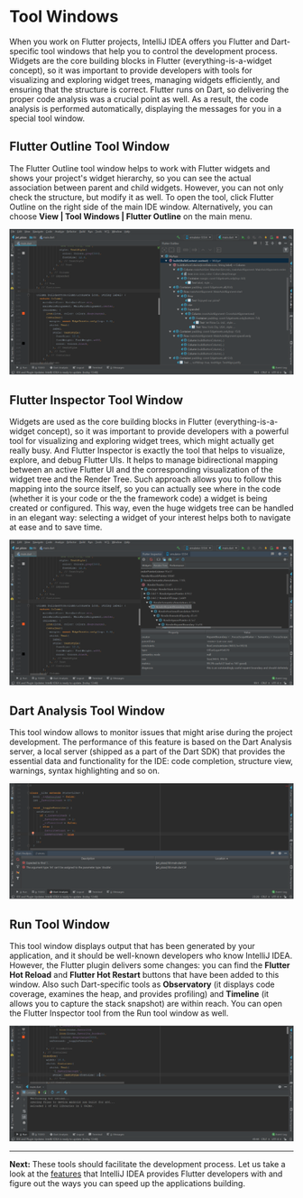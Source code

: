 # Tool Windows

When you work on Flutter projects, IntelliJ IDEA offers you Flutter and Dart-specific tool windows that help you to control the 
development process. Widgets are the core building blocks in Flutter (everything-is-a-widget concept), so it was important to provide 
developers with tools for visualizing and exploring widget trees, managing widgets efficiently, and ensuring that the structure is 
correct. Flutter runs on Dart, so delivering the proper code analysis was a crucial point as well. As a result, the code analysis is 
performed automatically, displaying the messages for you in a special tool window.

## Flutter Outline Tool Window

The Flutter Outline tool window helps to work with Flutter widgets and shows your project's widget hierarchy, so you can see the actual 
association between parent and child widgets. However, you can not only check the structure, but modify it as well. To open the 
tool, click Flutter Outline on the right side of the main IDE window. Alternatively, you can choose **View | Tool Windows | Flutter Outline** on the main menu.
<p align="center">
<img src="https://github.com/straw-wave/draft/blob/master/img_final/2_outline_tool_window.png" alt="Outline Tool Window"/>
</p>


## Flutter Inspector Tool Window 

Widgets are used as the core building blocks in Flutter (everything-is-a-widget concept), so it was important to provide developers with 
a powerful tool for visualizing and exploring widget trees, which might actually get really busy. And Flutter Inspector is exactly the 
tool that helps to visualize, explore, and debug Flutter UIs. It helps to manage bidirectional mapping between an active Flutter UI and 
the corresponding visualization of the widget tree and the Render Tree. Such approach allows you to follow this mapping into the source 
itself, so you can actually see where in the code (whether it is your code or the the framework code) a widget is being created or 
configured. This way, even the huge widgets tree can be handled in an elegant way: selecting a widget of your interest helps both to 
navigate at ease and to save time.
<p align="center">
<img src="https://github.com/straw-wave/draft/blob/master/img_final/2_inspector_tool_window.png" alt="Inspector Tool Window"/>
</p>

## Dart Analysis Tool Window

This tool window allows to monitor issues that might arise during the project development. The performance of this feature is based on 
the Dart Analysis server, a local server (shipped as a part of the Dart SDK) that provides the essential data and functionality for the
IDE: code completion, structure view, warnings, syntax highlighting and so on.
<p align="center">
<img src="https://github.com/straw-wave/draft/blob/master/img_final/2_dart_analysis_tool_window.png" alt="Dart Analysis Tool Window"/>
</p>

## Run Tool Window

This tool window displays output that has been generated by your application, and it should be well-known developers who know 
IntelliJ IDEA. However, the Flutter plugin delivers some changes: you can find the **Flutter Hot Reload** and **Flutter Hot Restart** 
buttons that have been added to this window. Also such Dart-specific tools as **Observatory** (it displays code coverage, examines the 
heap, and provides profiling) and **Timeline** (it allows you to capture the stack snapshot) are within reach. You can open the Flutter 
Inspector tool from the Run tool window as well.
<p align="center">
<img src="https://github.com/straw-wave/draft/blob/master/img_final/2_run_tool_window_2.png" alt="Run Tool Window"/>
</p>

---

**Next:** These tools should facilitate the development process. Let us take a look at the [features](https://github.com/straw-wave/draft/blob/master/content/working-on-flutter-code.md) that IntelliJ IDEA provides Flutter developers with and figure out the ways you can speed up the applications building.
